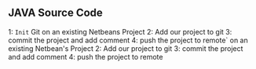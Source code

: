 ## JAVA Source Code
1: `Init` Git on an existing Netbeans Project
2: Add our project to git
3: commit the project and add comment
4: push the project to remote` on an existing Netbean's Project
2: Add our project to git
3: commit the project and add comment
4: push the project to remote
